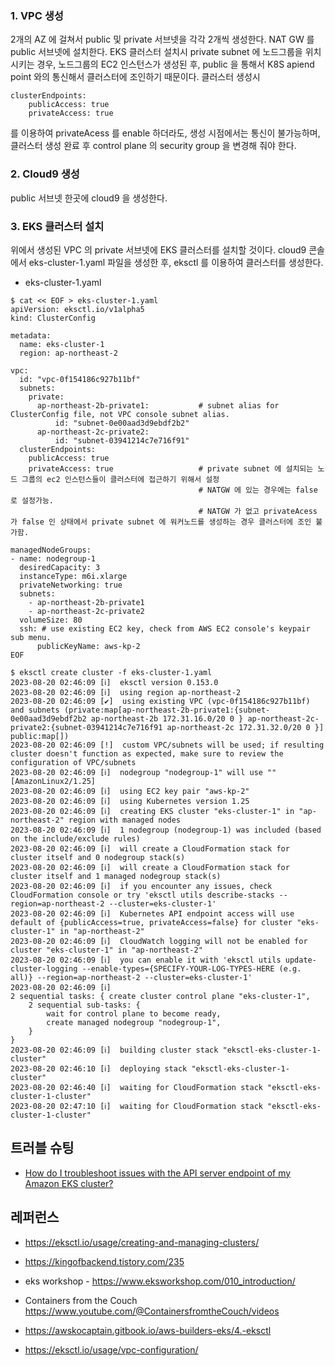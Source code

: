 ### 1. VPC 생성 ###

2개의 AZ 에 걸쳐서 public 및 private 서브넷을 각각 2개씩 생성한다.
NAT GW 를 public 서브넷에 설치한다. EKS 클러스터 설치시 private subnet 에 노드그룹을 위치 시키는 경우, 노드그룹의 EC2 인스턴스가 생성된 후,
public 을 통해서 K8S apiend point 와의 통신해서 클러스터에 조인하기 때문이다. 클러스터 생성시 
```
clusterEndpoints:
    publicAccess: true
    privateAccess: true         
```
를 이용하여 privateAcess 를 enable 하더라도, 생성 시점에서는 통신이 불가능하며, 클러스터 생성 완료 후 control plane 의 security group 
을 변경해 줘야 한다. 

### 2. Cloud9 생성 ###

public 서브넷 한곳에 cloud9 을 생성한다.


### 3. EKS 클러스터 설치 ###

위에서 생성된 VPC 의 private 서브넷에 EKS 클러스터를 설치할 것이다.
cloud9 콘솔에서 eks-cluster-1.yaml 파일을 생성한 후, eksctl 를 이용하여 클러스터를 생성한다. 

* eks-cluster-1.yaml   
```
$ cat << EOF > eks-cluster-1.yaml
apiVersion: eksctl.io/v1alpha5
kind: ClusterConfig

metadata:
  name: eks-cluster-1
  region: ap-northeast-2

vpc:
  id: "vpc-0f154186c927b11bf"
  subnets:
    private:
      ap-northeast-2b-private1:           # subnet alias for ClusterConfig file, not VPC console subnet alias.
          id: "subnet-0e00aad3d9ebdf2b2"
      ap-northeast-2c-private2:
          id: "subnet-03941214c7e716f91"
  clusterEndpoints:
    publicAccess: true
    privateAccess: true                   # private subnet 에 설치되는 노드 그룹의 ec2 인스턴스들이 클러스터에 접근하기 위해서 설정
                                          # NATGW 에 있는 경우에는 false 로 설정가능.
                                          # NATGW 가 없고 privateAcess 가 false 인 상태에서 private subnet 에 워커노드를 생성하는 경우 클러스터에 조인 불가함.

managedNodeGroups:
- name: nodegroup-1
  desiredCapacity: 3
  instanceType: m6i.xlarge
  privateNetworking: true
  subnets:
    - ap-northeast-2b-private1
    - ap-northeast-2c-private2
  volumeSize: 80
  ssh: # use existing EC2 key, check from AWS EC2 console's keypair sub menu.
      publicKeyName: aws-kp-2
EOF
```

```
$ eksctl create cluster -f eks-cluster-1.yaml
2023-08-20 02:46:09 [ℹ]  eksctl version 0.153.0
2023-08-20 02:46:09 [ℹ]  using region ap-northeast-2
2023-08-20 02:46:09 [✔]  using existing VPC (vpc-0f154186c927b11bf) and subnets (private:map[ap-northeast-2b-private1:{subnet-0e00aad3d9ebdf2b2 ap-northeast-2b 172.31.16.0/20 0 } ap-northeast-2c-private2:{subnet-03941214c7e716f91 ap-northeast-2c 172.31.32.0/20 0 }] public:map[])
2023-08-20 02:46:09 [!]  custom VPC/subnets will be used; if resulting cluster doesn't function as expected, make sure to review the configuration of VPC/subnets
2023-08-20 02:46:09 [ℹ]  nodegroup "nodegroup-1" will use "" [AmazonLinux2/1.25]
2023-08-20 02:46:09 [ℹ]  using EC2 key pair "aws-kp-2"
2023-08-20 02:46:09 [ℹ]  using Kubernetes version 1.25
2023-08-20 02:46:09 [ℹ]  creating EKS cluster "eks-cluster-1" in "ap-northeast-2" region with managed nodes
2023-08-20 02:46:09 [ℹ]  1 nodegroup (nodegroup-1) was included (based on the include/exclude rules)
2023-08-20 02:46:09 [ℹ]  will create a CloudFormation stack for cluster itself and 0 nodegroup stack(s)
2023-08-20 02:46:09 [ℹ]  will create a CloudFormation stack for cluster itself and 1 managed nodegroup stack(s)
2023-08-20 02:46:09 [ℹ]  if you encounter any issues, check CloudFormation console or try 'eksctl utils describe-stacks --region=ap-northeast-2 --cluster=eks-cluster-1'
2023-08-20 02:46:09 [ℹ]  Kubernetes API endpoint access will use default of {publicAccess=true, privateAccess=false} for cluster "eks-cluster-1" in "ap-northeast-2"
2023-08-20 02:46:09 [ℹ]  CloudWatch logging will not be enabled for cluster "eks-cluster-1" in "ap-northeast-2"
2023-08-20 02:46:09 [ℹ]  you can enable it with 'eksctl utils update-cluster-logging --enable-types={SPECIFY-YOUR-LOG-TYPES-HERE (e.g. all)} --region=ap-northeast-2 --cluster=eks-cluster-1'
2023-08-20 02:46:09 [ℹ]  
2 sequential tasks: { create cluster control plane "eks-cluster-1", 
    2 sequential sub-tasks: { 
        wait for control plane to become ready,
        create managed nodegroup "nodegroup-1",
    } 
}
2023-08-20 02:46:09 [ℹ]  building cluster stack "eksctl-eks-cluster-1-cluster"
2023-08-20 02:46:10 [ℹ]  deploying stack "eksctl-eks-cluster-1-cluster"
2023-08-20 02:46:40 [ℹ]  waiting for CloudFormation stack "eksctl-eks-cluster-1-cluster"
2023-08-20 02:47:10 [ℹ]  waiting for CloudFormation stack "eksctl-eks-cluster-1-cluster"
```


## 트러블 슈팅 ##

* [How do I troubleshoot issues with the API server endpoint of my Amazon EKS cluster?](https://repost.aws/knowledge-center/eks-api-server-endpoint-failed)




## 레퍼런스 ##

* https://eksctl.io/usage/creating-and-managing-clusters/

* https://kingofbackend.tistory.com/235

* eks workshop - https://www.eksworkshop.com/010_introduction/

* Containers from the Couch  
  https://www.youtube.com/@ContainersfromtheCouch/videos

* https://awskocaptain.gitbook.io/aws-builders-eks/4.-eksctl 

* https://eksctl.io/usage/vpc-configuration/
